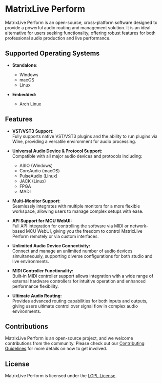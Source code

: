 # MatrixLive Perform

MatrixLive Perform is an open-source, cross-platform software designed to provide a powerful audio routing and management solution. It is an ideal alternative for users seeking functionality, offering robust features for both professional audio production and live performance.

## Supported Operating Systems
- **Standalone:**
  - Windows
  - macOS
  - Linux

- **Embedded:**
  - Arch Linux

## Features

- **VST/VST3 Support:**  
  Fully supports native VST/VST3 plugins and the ability to run plugins via Wine, providing a versatile environment for audio processing.

- **Universal Audio Device & Protocol Support:**  
  Compatible with all major audio devices and protocols including:
  - ASIO (Windows)
  - CoreAudio (macOS)
  - PulseAudio (Linux)
  - JACK (Linux)
  - FPGA
  - MADI

- **Multi-Monitor Support:**  
  Seamlessly integrates with multiple monitors for a more flexible workspace, allowing users to manage complex setups with ease.

- **API Support for MCU WebUI:**  
  Full API integration for controlling the software via MIDI or network-based MCU WebUI, giving you the freedom to control MatrixLive Perform remotely or via custom interfaces.

- **Unlimited Audio Device Connectivity:**  
  Connect and manage an unlimited number of audio devices simultaneously, supporting diverse configurations for both studio and live environments.

- **MIDI Controller Functionality:**  
  Built-in MIDI controller support allows integration with a wide range of external hardware controllers for intuitive operation and enhanced performance flexibility.

- **Ultimate Audio Routing:**  
  Provides advanced routing capabilities for both inputs and outputs, giving users ultimate control over signal flow in complex audio environments.

## Contributions

MatrixLive Perform is an open-source project, and we welcome contributions from the community. Please check out our [Contributing Guidelines]() for more details on how to get involved.

## License

MatrixLive Perform is licensed under the [LGPL License]().